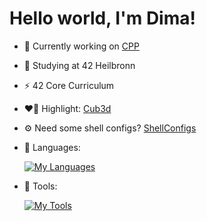 # Hello world, I'm Dima!
- 🔭 Currently working on [CPP](https://github.com/oliferovych/CPP-CPP07)
- 🌱 Studying at 42 Heilbronn
- ⚡ 42 Core Curriculum
- ❤️‍🔥 Highlight: [Cub3d](https://github.com/oliferovych/cub3d)
- ⚙️ Need some shell configs? [ShellConfigs](https://github.com/oliferovych/ShellConfigs)
- 📜 Languages:
  
     [![My Languages](https://skillicons.dev/icons?i=c,cpp,cs,bash)](https://skillicons.dev)

- 🔧 Tools:
    
     [![My Tools](https://skillicons.dev/icons?i=vscode,git,docker,github,notion)](https://skillicons.dev)

